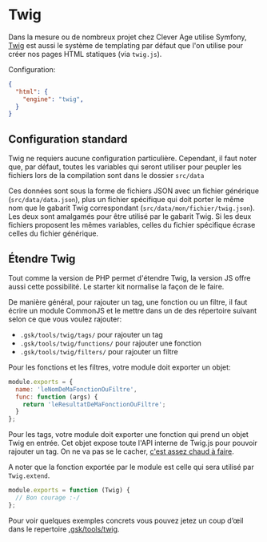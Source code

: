 
Twig
===============================================================================

Dans la mesure ou de nombreux projet chez Clever Age utilise Symfony,
[Twig](http://twig.sensiolabs.org/) est aussi le système de templating par
défaut que l'on utilise pour créer nos pages HTML statiques (via `twig.js`).

Configuration:
```json
{
  "html": {
    "engine": "twig",
  }
}
```


Configuration standard
-------------------------------------------------------------------------------

Twig ne requiers aucune configuration particulière. Cependant, il faut noter
que, par défaut, toutes les variables qui seront utiliser pour peupler les
fichiers lors de la compilation sont dans le dossier `src/data`

Ces données sont sous la forme de fichiers JSON avec un fichier générique
(`src/data/data.json`), plus un fichier spécifique qui doit porter le même nom
que le gabarit Twig correspondant (`src/data/mon/fichier/twig.json`). Les deux
sont amalgamés pour être utilisé par le gabarit Twig. Si les deux fichiers
proposent les mêmes variables, celles du fichier spécifique écrase celles du
fichier générique.

Étendre Twig
-------------------------------------------------------------------------------
Tout comme la version de PHP permet d'étendre Twig, la version JS offre aussi
cette possibilité. Le starter kit normalise la façon de le faire.

De manière général, pour rajouter un tag, une fonction ou un filtre, il faut
écrire un module CommonJS et le mettre dans un de des répertoire suivant selon
ce que vous voulez rajouter:

* `.gsk/tools/twig/tags/` pour rajouter un tag
* `.gsk/tools/twig/functions/` pour rajouter une fonction
* `.gsk/tools/twig/filters/` pour rajouter un filtre

Pour les fonctions et les filtres, votre module doit exporter un objet:

```javascript
module.exports = {
  name: 'leNomDeMaFonctionOuFiltre',
  func: function (args) {
    return 'leResultatDeMaFonctionOuFiltre';
  }
};
```

Pour les tags, votre module doit exporter une fonction qui prend un objet Twig
en entrée. Cet objet expose toute l'API interne de Twig.js pour pouvoir rajouter
un tag. On ne va pas se le cacher, [c'est assez chaud à faire](https://github.com/justjohn/twig.js/wiki/Extending-twig.js-With-Custom-Tags).

A noter que la fonction exportée par le module est celle qui sera utilisé par
`Twig.extend`.

```javascript
module.exports = function (Twig) {
  // Bon courage :-/
};
```

Pour voir quelques exemples concrets vous pouvez jetez un coup d’œil dans le
repertoire [.gsk/tools/twig](.gsk/tools/twig).

